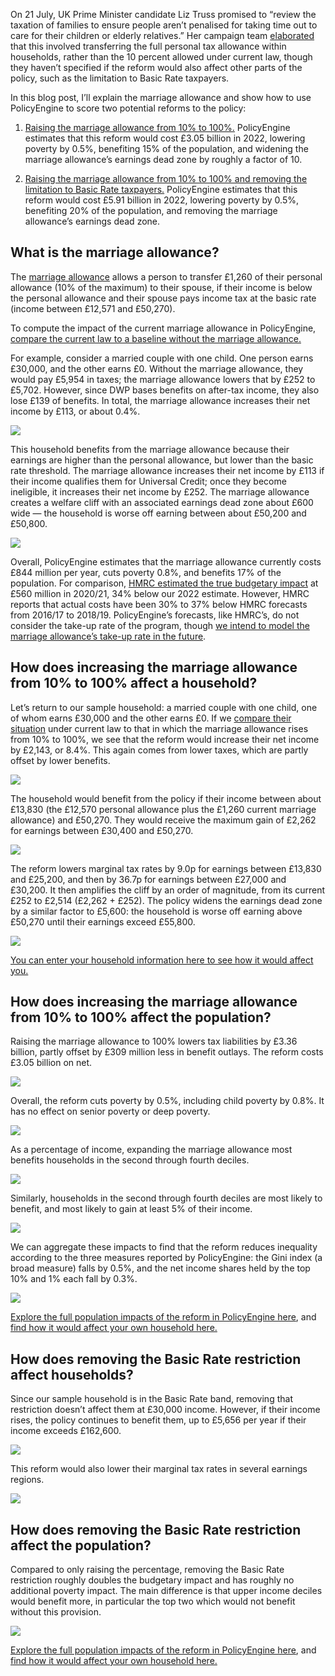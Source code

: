On 21 July, UK Prime Minister candidate Liz Truss promised to “review the taxation of families to ensure people aren’t penalised for taking time out to care for their children or elderly relatives.” Her campaign team [elaborated](https://www.reuters.com/world/uk/uk-pm-candidate-truss-eyes-tax-breaks-carers-2022-07-21/) that this involved transferring the full personal tax allowance within households, rather than the 10 percent allowed under current law, though they haven’t specified if the reform would also affect other parts of the policy, such as the limitation to Basic Rate taxpayers.

In this blog post, I’ll explain the marriage allowance and show how to use PolicyEngine to score two potential reforms to the policy:

1. [Raising the marriage allowance from 10% to 100%.](https://policyengine.org/uk/population-impact?marriage_allowance_cap=100) PolicyEngine estimates that this reform would cost £3.05 billion in 2022, lowering poverty by 0.5%, benefiting 15% of the population, and widening the marriage allowance’s earnings dead zone by roughly a factor of 10.

1. [Raising the marriage allowance from 10% to 100% and removing the limitation to Basic Rate taxpayers.](https://policyengine.org/uk/population-impact?marriage_allowance_cap=100&abolish_marriage_allowance_income_condition=1) PolicyEngine estimates that this reform would cost £5.91 billion in 2022, lowering poverty by 0.5%, benefiting 20% of the population, and removing the marriage allowance’s earnings dead zone.

## What is the marriage allowance?

The [marriage allowance](https://www.gov.uk/marriage-allowance) allows a person to transfer £1,260 of their personal allowance (10% of the maximum) to their spouse, if their income is below the personal allowance and their spouse pays income tax at the basic rate (income between £12,571 and £50,270).

To compute the impact of the current marriage allowance in PolicyEngine, [compare the current law to a baseline without the marriage allowance.](https://policyengine.org/uk/population-impact?marriage_allowance_cap=10&baseline_marriage_allowance_cap=0)

For example, consider a married couple with one child. One person earns £30,000, and the other earns £0. Without the marriage allowance, they would pay £5,954 in taxes; the marriage allowance lowers that by £252 to £5,702. However, since DWP bases benefits on after-tax income, they also lose £139 of benefits. In total, the marriage allowance increases their net income by £113, or about 0.4%.

![](https://cdn-images-1.medium.com/max/3200/0*IY_xXY22mfz2x73x)

This household benefits from the marriage allowance because their earnings are higher than the personal allowance, but lower than the basic rate threshold. The marriage allowance increases their net income by £113 if their income qualifies them for Universal Credit; once they become ineligible, it increases their net income by £252. The marriage allowance creates a welfare cliff with an associated earnings dead zone about £600 wide — the household is worse off earning between about £50,200 and £50,800.

![](https://cdn-images-1.medium.com/max/3116/0*xF8DsVz0qIXXevqg)

Overall, PolicyEngine estimates that the marriage allowance currently costs £844 million per year, cuts poverty 0.8%, and benefits 17% of the population. For comparison, [HMRC estimated the true budgetary impact](https://researchbriefings.files.parliament.uk/documents/SN00870/SN00870.pdf) at £560 million in 2020/21, 34% below our 2022 estimate. However, HMRC reports that actual costs have been 30% to 37% below HMRC forecasts from 2016/17 to 2018/19. PolicyEngine’s forecasts, like HMRC’s, do not consider the take-up rate of the program, though [we intend to model the marriage allowance’s take-up rate in the future](https://github.com/PolicyEngine/openfisca-uk/issues/623).

## How does increasing the marriage allowance from 10% to 100% affect a household?

Let’s return to our sample household: a married couple with one child, one of whom earns £30,000 and the other earns £0. If we [compare their situation](https://policyengine.org/uk/household?marriage_allowance_cap=100) under current law to that in which the marriage allowance rises from 10% to 100%, we see that the reform would increase their net income by £2,143, or 8.4%. This again comes from lower taxes, which are partly offset by lower benefits.

![](https://cdn-images-1.medium.com/max/3200/0*dS7FHuDa6qzqDSHD)

The household would benefit from the policy if their income between about £13,830 (the £12,570 personal allowance plus the £1,260 current marriage allowance) and £50,270. They would receive the maximum gain of £2,262 for earnings between £30,400 and £50,270.

![](https://cdn-images-1.medium.com/max/3144/0*4KZZFs4JwdkocX9a)

The reform lowers marginal tax rates by 9.0p for earnings between £13,830 and £25,200, and then by 36.7p for earnings between £27,000 and £30,200. It then amplifies the cliff by an order of magnitude, from its current £252 to £2,514 (£2,262 + £252). The policy widens the earnings dead zone by a similar factor to £5,600: the household is worse off earning above £50,270 until their earnings exceed £55,800.

![](https://cdn-images-1.medium.com/max/3200/0*IlxZTi9EJ5bsJng7)

[You can enter your household information here to see how it would affect you.](https://policyengine.org/uk/household?marriage_allowance_cap=100)

## How does increasing the marriage allowance from 10% to 100% affect the population?

Raising the marriage allowance to 100% lowers tax liabilities by £3.36 billion, partly offset by £309 million less in benefit outlays. The reform costs £3.05 billion on net.

![](https://cdn-images-1.medium.com/max/3200/0*YJqbE0m1-c2KiAC0)

Overall, the reform cuts poverty by 0.5%, including child poverty by 0.8%. It has no effect on senior poverty or deep poverty.

![](https://cdn-images-1.medium.com/max/3200/0*t0fNme32sgA86h6j)

As a percentage of income, expanding the marriage allowance most benefits households in the second through fourth deciles.

![](https://cdn-images-1.medium.com/max/3200/0*P2_1CJU4mH1gN90s)

Similarly, households in the second through fourth deciles are most likely to benefit, and most likely to gain at least 5% of their income.

![](https://cdn-images-1.medium.com/max/3200/0*Wa_NYSZdWUVIrAVi)

We can aggregate these impacts to find that the reform reduces inequality according to the three measures reported by PolicyEngine: the Gini index (a broad measure) falls by 0.5%, and the net income shares held by the top 10% and 1% each fall by 0.3%.

![](https://cdn-images-1.medium.com/max/3200/0*swg8UEVRUQgcjA64)

[Explore the full population impacts of the reform in PolicyEngine here](https://policyengine.org/uk/population-impact?marriage_allowance_cap=100), and [find how it would affect your own household here.](https://policyengine.org/uk/household?marriage_allowance_cap=100)

## How does removing the Basic Rate restriction affect households?

Since our sample household is in the Basic Rate band, removing that restriction doesn’t affect them at £30,000 income. However, if their income rises, the policy continues to benefit them, up to £5,656 per year if their income exceeds £162,600.

![](https://cdn-images-1.medium.com/max/3200/0*js3K_uoEtwe_2yX9)

This reform would also lower their marginal tax rates in several earnings regions.

![](https://cdn-images-1.medium.com/max/3156/0*ERQ1akHhXK9d5BKQ)

## How does removing the Basic Rate restriction affect the population?

Compared to only raising the percentage, removing the Basic Rate restriction roughly doubles the budgetary impact and has roughly no additional poverty impact. The main difference is that upper income deciles would benefit more, in particular the top two which would not benefit without this provision.

![](https://cdn-images-1.medium.com/max/3200/0*I28U_nsGjYjwsAm3)

[Explore the full population impacts of the reform in PolicyEngine here](https://policyengine.org/uk/population-impact?marriage_allowance_cap=100&abolish_marriage_allowance_income_condition=1), and [find how it would affect your own household here.](https://policyengine.org/uk/household?marriage_allowance_cap=100&abolish_marriage_allowance_income_condition=1)
